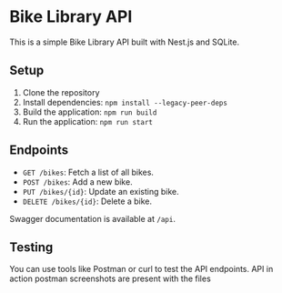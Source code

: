 # Bike Library API

This is a simple Bike Library API built with Nest.js and SQLite.

## Setup

1. Clone the repository
2. Install dependencies: `npm install --legacy-peer-deps`
3. Build the application: `npm run build`
4. Run the application:  `npm run start`

## Endpoints

- `GET /bikes`: Fetch a list of all bikes.
- `POST /bikes`: Add a new bike.
- `PUT /bikes/{id}`: Update an existing bike.
- `DELETE /bikes/{id}`: Delete a bike.

Swagger documentation is available at `/api`.

## Testing

You can use tools like Postman or curl to test the API endpoints.
API in action postman screenshots are present with the files
